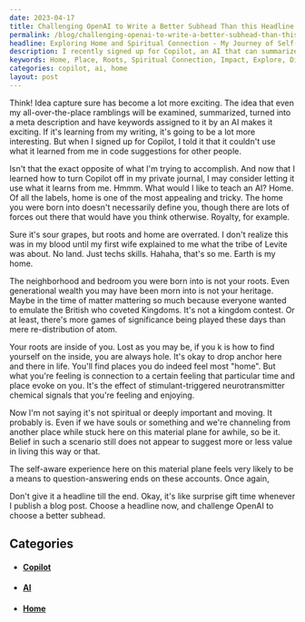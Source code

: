 ```yaml
---
date: 2023-04-17
title: Challenging OpenAI to Write a Better Subhead Than this Headline
permalink: /blog/challenging-openai-to-write-a-better-subhead-than-this-headline/
headline: Exploring Home and Spiritual Connection - My Journey of Self-Discovery
description: I recently signed up for Copilot, an AI that can summarize and assign keywords to my writing. I'm exploring the idea of home and how it is not confined to the place you were born into. I'm discovering my roots are inside me and that I can find places I feel most at home. I'm also investigating spiritual connection and its impact on our lives. Read my blog post to explore these ideas with me.
keywords: Home, Place, Roots, Spiritual Connection, Impact, Explore, Discover, Copilot, AI, Writing, Summarize
categories: copilot, ai, home
layout: post
---
```


Think! Idea capture sure has become a lot more exciting. The idea that even my
all-over-the-place ramblings will be examined, summarized, turned into a meta
description and have keywords assigned to it by an AI makes it exciting. If
it's learning from my writing, it's going to be a lot more interesting. But
when I signed up for Copilot, I told it that it couldn't use what it learned
from me in code suggestions for other people.

Isn't that the exact opposite of what I'm trying to accomplish. And now that I
learned how to turn Copilot off in my private journal, I may consider letting
it use what it learns from me. Hmmm. What would I like to teach an AI? Home. Of
all the labels, home is one of the most appealing and tricky. The home you were
born into doesn't necessarily define you, though there are lots of forces out
there that would have you think otherwise. Royalty, for example.

Sure it's sour grapes, but roots and home are overrated. I don't realize this
was in my blood until my first wife explained to me what the tribe of Levite
was about. No land. Just techs skills. Hahaha, that's so me. Earth is my home.

The neighborhood and bedroom you were born into is not your roots. Even
generational wealth you may have been morn into is not your heritage. Maybe in
the time of matter mattering so much because everyone wanted to emulate the
British who coveted Kingdoms. It's not a kingdom contest. Or at least, there's
more games of significance being played these days than mere re-distribution of
atom.

Your roots are inside of you. Lost as you may be, if you k is how to find
yourself on the inside, you are always hole. It's okay to drop anchor here and
there in life. You'll find places you do indeed feel most "home". But what
you're feeling is connection to a certain feeling that particular time and
place evoke on you. It's the effect of stimulant-triggered neurotransmitter
chemical signals that you're feeling and enjoying.

Now I'm not saying it's not spiritual or deeply important and moving. It
probably is. Even if we have souls or something and we're channeling from
another place while stuck here on this material plane for awhile, so be it.
Belief in such a scenario still does not appear to suggest more or less value
in living this way or that.

The self-aware experience here on this material plane feels very likely to be a
means to question-answering ends on these accounts.  Once again,

Don't give it a headline till the end. Okay, it's like surprise gift time
whenever I publish a blog post. Choose a headline now, and challenge OpenAI to
choose a better subhead.


## Categories

<ul>
<li><h4><a href='/copilot/'>Copilot</a></h4></li>
<li><h4><a href='/ai/'>AI</a></h4></li>
<li><h4><a href='/home/'>Home</a></h4></li></ul>